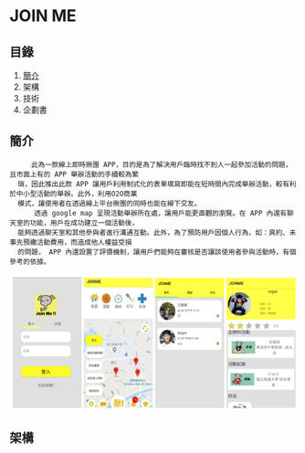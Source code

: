# JOIN ME
## 目錄
   1. [簡介](README.md#簡介)
   2. 架構
   3. 技術
   4. 企劃書
## 簡介
      
      　　此為一款線上即時揪團 APP，目的是為了解決用戶臨時找不到人一起參加活動的問題，且市面上有的 APP 舉辦活動的手續較為繁
      瑣，因此推出此款 APP 讓用戶利用制式化的表單填寫即能在短時間內完成舉辦活動，較有利於中小型活動的舉辦。此外，利用O2O商業
      模式，讓使用者在透過線上平台揪團的同時也能在線下交友。
          透過 google map 呈現活動舉辦所在處，讓用戶能更直觀的瀏覽。在 APP 內還有聊天室的功能，用戶在成功建立一個活動後，
      能夠透過聊天室和其他參與者進行溝通互動。此外，為了預防用戶因個人行為，如：爽約、未事先預繳活動費用，而造成他人權益受損
      的問題， APP 內還設置了評價機制，讓用戶們能夠在審核是否讓該使用者參與活動時，有個參考的依據。        
      
![image](https://github.com/ziyen0807/joinme--/blob/main/%E5%9C%96%E7%89%871.png)     

## 架構

